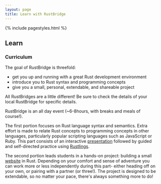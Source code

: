 ```yaml
---
layout: page
title: Learn with RustBridge
---
```


{% include pagestyles.html %}

## Learn

### Curriculum

The goal of RustBridge is threefold:

- get you up and running with a great Rust development environment
- introduce you to Rust syntax and programming concepts
- give you a small, personal, extendable, and shareable project

All RustBridges are a little different! Be sure to check the details of your local RustBridge for specific details.

RustBridge is an all day event (~6-8hours, with breaks and meals of course!).

The first portion focuses on Rust language syntax and semantics. Extra effort is made to relate Rust concepts to programming concepts in other languages, particularly popular scripting languages such as JavaScript or Ruby. This part consists of an interactive [presentation](https://rustbridge.github.io/a-very-brief-intro-to-rust/) followed by guided and self-directed practice using [Rustlings](https://github.com/rust-lang/rustlings).

The second portion leads students in a hands-on project: building a small [website](https://rust-together.herokuapp.com/) in Rust. Depending on your comfort and sense of adventure you can work more or less independently during this part- either heading off on your own, or pairing with a partner (or three!). The project is designed to be extendable, so no matter your pace, there's always something more to do!
